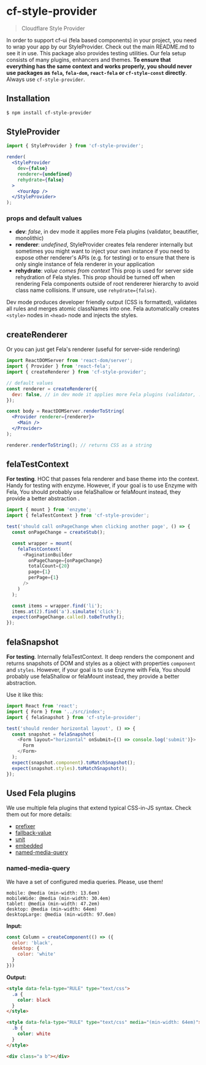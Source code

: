 # cf-style-provider

> Cloudflare Style Provider

In order to support cf-ui (fela based components) in your project, you need to wrap your app by our StyleProvider. Check out the main README.md to see it in use. This package also provides testing utilities. Our fela setup consists of many plugins, enhancers and themes. **To ensure that everything has the same context and works properly, you should never use packages as `fela`, `fela-dom`, `react-fela` or `cf-style-const` directly**. Always use `cf-style-provider`.

## Installation

```sh
$ npm install cf-style-provider
```

## StyleProvider

```jsx
import { StyleProvider } from 'cf-style-provider';

render(
  <StyleProvider
    dev={false}
    renderer={undefined}
    rehydrate={false}
  >
    <YourApp />
  </StyleProvider>
);
```

### props and default values

- **dev**: *false*, in dev mode it applies more Fela plugins (validator, beautifier, monolithic)
- **renderer**: *undefined*, StyleProvider creates fela renderer internally but sometimes you might want to inject your own instance if you need to expose other renderer's APIs (e.g. for testing) or to ensure that there is only single instance of fela renderer in your application
- **rehydrate**: *value comes from context* This prop is used for server side rehydration of Fela styles. This prop should be turned off when rendering Fela components outside of root rendererer hierarchy to avoid class name collisions. If unsure, use `rehydrate={false}`.

Dev mode produces developer friendly output (CSS is formatted), validates all rules and merges atomic classNames into one. Fela automatically creates `<style>` nodes in `<head>` node and injects the styles.

## createRenderer

Or you can just get Fela's renderer (useful for server-side rendering)

```jsx
import ReactDOMServer from 'react-dom/server';
import { Provider } from 'react-fela';
import { createRenderer } from 'cf-style-provider';

// default values
const renderer = createRenderer({
  dev: false, // in dev mode it applies more Fela plugins (validator, ...)
});

const body = ReactDOMServer.renderToString(
  <Provider renderer={renderer}>
    <Main />
  </Provider>
);

renderer.renderToString(); // returns CSS as a string
```

## felaTestContext

**For testing**. HOC that passes fela renderer and base theme into the
context. Handy for testing with enzyme. However, if your goal is to use Enzyme with Fela, You should probably use felaShallow or felaMount instead, they provide a better
abstraction .

```js
import { mount } from 'enzyme';
import { felaTestContext } from 'cf-style-provider';

test('should call onPageChange when clicking another page', () => {
  const onPageChange = createStub();

  const wrapper = mount(
    felaTestContext(
      <PaginationBuilder
        onPageChange={onPageChange}
        totalCount={20}
        page={1}
        perPage={1}
      />
    )
  );

  const items = wrapper.find('li');
  items.at(2).find('a').simulate('click');
  expect(onPageChange.called).toBeTruthy();
});
```

## felaSnapshot

**For testing**. Internally felaTestContext. It deep renders the component and returns snapshots of DOM and styles as a object with properties `component` and `styles`. However, if your goal is to use Enzyme with Fela, You should probably use felaShallow or felaMount instead, they provide a better abstraction.

Use it like this:

```js
import React from 'react';
import { Form } from '../src/index';
import { felaSnapshot } from 'cf-style-provider';

test('should render horizontal layout', () => {
  const snapshot = felaSnapshot(
    <Form layout="horizontal" onSubmit={() => console.log('submit')}>
      Form
    </Form>
  );
  expect(snapshot.component).toMatchSnapshot();
  expect(snapshot.styles).toMatchSnapshot();
});
```

## Used Fela plugins

We use multiple fela plugins that extend typical CSS-in-JS syntax. Check them out for more details:

- [prefixer](https://github.com/rofrischmann/fela/tree/master/packages/fela-plugin-prefixer)
- [fallback-value](https://github.com/rofrischmann/fela/tree/master/packages/fela-plugin-fallback-value)
- [unit](https://github.com/rofrischmann/fela/tree/master/packages/fela-plugin-unit)
- [embedded](https://github.com/rofrischmann/fela/tree/master/packages/fela-plugin-embedded)
- [named-media-query](https://github.com/rofrischmann/fela/tree/master/packages/fela-plugin-named-media-query)

### named-media-query

We have a set of configured media queries. Please, use them!

```
mobile: @media (min-width: 13.6em)
mobileWide: @media (min-width: 30.4em)
tablet: @media (min-width: 47.2em)
desktop: @media (min-width: 64em)
desktopLarge: @media (min-width: 97.6em)
```

**Input:**

```js
const Column = createComponent(() => ({
  color: 'black',
  desktop: {
    color: 'white'
  }
}))
```

**Output:**

```html
<style data-fela-type="RULE" type="text/css">
  .a {
    color: black
  }
</style>

<style data-fela-type="RULE" type="text/css" media="(min-width: 64em)">
  .b {
    color: white
  }
</style>

<div class="a b"></div>
```
